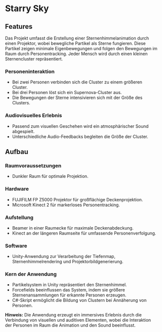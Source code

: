 # Starry Sky

## Features

Das Projekt umfasst die Erstellung einer Sternenhimmelanimation durch einen Projektor, wobei bewegliche Partikel als Sterne fungieren. Diese Partikel zeigen minimale Eigenbewegungen und folgen den Bewegungen im Raum durch Personentracking. Jeder Mensch wird durch einen kleinen Sternencluster repräsentiert.

### Personeninteraktion
- Bei zwei Personen verbinden sich die Cluster zu einem größeren Cluster.
- Bei drei Personen löst sich ein Supernova-Cluster aus.
- Die Bewegungen der Sterne intensivieren sich mit der Größe des Clusters.

### Audiovisuelles Erlebnis
- Passend zum visuellen Geschehen wird ein atmosphärischer Sound abgespielt.
- Unterschiedliche Audio-Feedbacks begleiten die Größe der Cluster.

## Aufbau

### Raumvoraussetzungen
- Dunkler Raum für optimale Projektion.

### Hardware
- FUJIFILM FP Z5000 Projektor für großflächige Deckenprojektion.
- Microsoft Kinect 2 für markerloses Personentracking.

### Aufstellung
- Beamer in einer Raumecke für maximale Deckenabdeckung.
- Kinect an der längeren Raumseite für umfassende Personenverfolgung.

### Software
- Unity-Anwendung zur Verarbeitung der Tiefenmap, Sternenhimmelrendering und Projektorbildgenerierung.

### Kern der Anwendung
- Partikelsystem in Unity repräsentiert den Sternenhimmel.
- Forcefields beeinflussen das System, indem sie größere Sternenansammlungen für erkannte Personen erzeugen.
- C#-Skript ermöglicht die Bildung von Clustern bei Annäherung von Personen.

**Hinweis:** Die Anwendung erzeugt ein immersives Erlebnis durch die Verbindung von visuellen und auditiven Elementen, wobei die Interaktion der Personen im Raum die Animation und den Sound beeinflusst.
